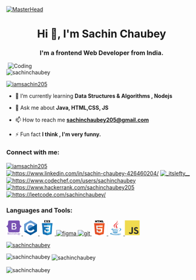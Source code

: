[![MasterHead](https://as2.ftcdn.net/v2/jpg/03/08/82/39/1000_F_308823955_XTMT8TNKmOYnPEwmEmfnskgNqQv3hQE5.jpg)](https://sachinchaubey.io)
<h1 align="center">Hi 👋, I'm Sachin Chaubey</h1>
<h3 align="center">I'm a frontend Web Developer from India.</h3>
<img align="right" alt="Coding" width="500" src="https://miro.medium.com/max/828/0*7Q3yvSIv_t0ioJ-Z.gif">

<p align="left"> <img src="https://komarev.com/ghpvc/?username=sachinchaubey&label=Profile%20views&color=0e75b6&style=flat" alt="sachinchaubey" /> </p>


<p align="left"> <a href="https://twitter.com/iamsachin205" target="blank"><img src="https://img.shields.io/twitter/follow/iamsachin205?logo=twitter&style=for-the-badge" alt="iamsachin205" /></a> </p>

- 🌱 I’m currently learning **Data Structures & Algorithms , Nodejs**

- 💬 Ask me about **Java, HTML,CSS, JS**

- 📫 How to reach me **sachinchaubey205@gmail.com**

- ⚡ Fun fact **I think , I'm very funny.**

<h3 align="left">Connect with me:</h3>
<p align="left">
<a href="https://twitter.com/iamsachin205" target="blank"><img align="center" src="https://raw.githubusercontent.com/rahuldkjain/github-profile-readme-generator/master/src/images/icons/Social/twitter.svg" alt="iamsachin205" height="30" width="40" /></a>
<a href="https://linkedin.com/in/https://www.linkedin.com/in/sachin-chaubey-426460204/" target="blank"><img align="center" src="https://raw.githubusercontent.com/rahuldkjain/github-profile-readme-generator/master/src/images/icons/Social/linked-in-alt.svg" alt="https://www.linkedin.com/in/sachin-chaubey-426460204/" height="30" width="40" /></a>
<a href="https://instagram.com/_itslefty__" target="blank"><img align="center" src="https://raw.githubusercontent.com/rahuldkjain/github-profile-readme-generator/master/src/images/icons/Social/instagram.svg" alt="_itslefty__" height="30" width="40" /></a>
<a href="https://www.codechef.com/users/https:sachinchaubey" target="blank"><img align="center" src="https://cdn.jsdelivr.net/npm/simple-icons@3.1.0/icons/codechef.svg" alt="https://www.codechef.com/users/sachinchaubey" height="30" width="40" /></a>
<a href="https://www.hackerrank.com/https:sachinchaubey205" target="blank"><img align="center" src="https://raw.githubusercontent.com/rahuldkjain/github-profile-readme-generator/master/src/images/icons/Social/hackerrank.svg" alt="https://www.hackerrank.com/sachinchaubey205" height="30" width="40" /></a>
<a href="https://www.leetcode.com/sachinchaubey/" target="blank"><img align="center" src="https://raw.githubusercontent.com/rahuldkjain/github-profile-readme-generator/master/src/images/icons/Social/leet-code.svg" alt="https://leetcode.com/sachinchaubey/" height="30" width="40" /></a>
</p>

<h3 align="left">Languages and Tools:</h3>
<p align="left"> <a href="https://getbootstrap.com" target="_blank" rel="noreferrer"> <img src="https://raw.githubusercontent.com/devicons/devicon/master/icons/bootstrap/bootstrap-plain-wordmark.svg" alt="bootstrap" width="40" height="40"/> </a> <a href="https://www.cprogramming.com/" target="_blank" rel="noreferrer"> <img src="https://raw.githubusercontent.com/devicons/devicon/master/icons/c/c-original.svg" alt="c" width="40" height="40"/> </a> <a href="https://www.w3schools.com/css/" target="_blank" rel="noreferrer"> <img src="https://raw.githubusercontent.com/devicons/devicon/master/icons/css3/css3-original-wordmark.svg" alt="css3" width="40" height="40"/> </a> <a href="https://www.figma.com/" target="_blank" rel="noreferrer"> <img src="https://www.vectorlogo.zone/logos/figma/figma-icon.svg" alt="figma" width="40" height="40"/> </a> <a href="https://git-scm.com/" target="_blank" rel="noreferrer"> <img src="https://www.vectorlogo.zone/logos/git-scm/git-scm-icon.svg" alt="git" width="40" height="40"/> </a> <a href="https://www.w3.org/html/" target="_blank" rel="noreferrer"> <img src="https://raw.githubusercontent.com/devicons/devicon/master/icons/html5/html5-original-wordmark.svg" alt="html5" width="40" height="40"/> </a> <a href="https://www.java.com" target="_blank" rel="noreferrer"> <img src="https://raw.githubusercontent.com/devicons/devicon/master/icons/java/java-original.svg" alt="java" width="40" height="40"/> </a> <a href="https://developer.mozilla.org/en-US/docs/Web/JavaScript" target="_blank" rel="noreferrer"> <img src="https://raw.githubusercontent.com/devicons/devicon/master/icons/javascript/javascript-original.svg" alt="javascript" width="40" height="40"/> </a> </p>


<p align="left"> <a href="https://github.com/ryo-ma/github-profile-trophy"><img src="https://github-profile-trophy.vercel.app/?username=sachinchaubey" alt="sachinchaubey" /></a> </p>

<p><img align="left" src="https://github-readme-stats.vercel.app/api/top-langs?username=sachinchaubey&show_icons=true&locale=en&layout=compact" alt="sachinchaubey" /></p>

<p>&nbsp;<img align="center" src="https://github-readme-stats.vercel.app/api?username=sachinchaubey&show_icons=true&locale=en" alt="sachinchaubey" /></p>

<p><img align="center" src="https://github-readme-streak-stats.herokuapp.com/?user=sachinchaubey&" alt="sachinchaubey" /></p>
